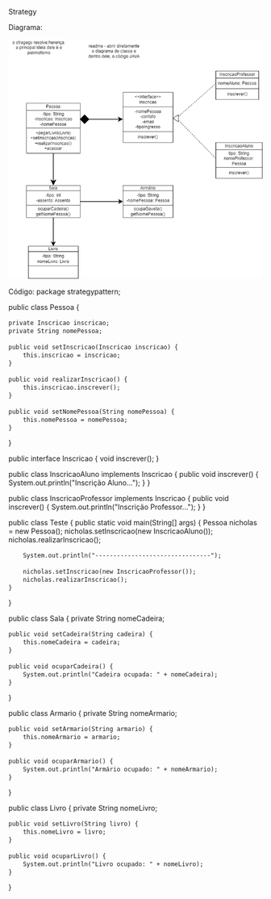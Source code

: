Strategy

Diagrama:

<img src=diagramaStrategy.png>


Código:
package strategypattern;

public class Pessoa {

    private Inscricao inscricao;
    private String nomePessoa;

    public void setInscricao(Inscricao inscricao) {
        this.inscricao = inscricao;
    }

    public void realizarInscricao() {
        this.inscricao.inscrever();
    }

    public void setNomePessoa(String nomePessoa) {
        this.nomePessoa = nomePessoa;
    }
}

public interface Inscricao {
    void inscrever();
}

public class InscricaoAluno implements Inscricao {
    public void inscrever() {
        System.out.println("Inscrição Aluno...");
    }
}

public class InscricaoProfessor implements Inscricao {
    public void inscrever() {
        System.out.println("Inscrição Professor...");
    }
}

public class Teste {
    public static void main(String[] args) {
        Pessoa nicholas = new Pessoa();
        nicholas.setInscricao(new InscricaoAluno());
        nicholas.realizarInscricao();

        System.out.println("--------------------------------");

        nicholas.setInscricao(new InscricaoProfessor());
        nicholas.realizarInscricao();
    }
}

public class Sala {
    private String nomeCadeira;

    public void setCadeira(String cadeira) {
        this.nomeCadeira = cadeira;
    }

    public void ocuparCadeira() {
        System.out.println("Cadeira ocupada: " + nomeCadeira);
    }
}

public class Armario {
    private String nomeArmario;

    public void setArmario(String armario) {
        this.nomeArmario = armario;
    }

    public void ocuparArmario() {
        System.out.println("Armário ocupado: " + nomeArmario);
    }
}

public class Livro {
    private String nomeLivro;

    public void setLivro(String livro) {
        this.nomeLivro = livro;
    }

    public void ocuparLivro() {
        System.out.println("Livro ocupado: " + nomeLivro);
    }
}
